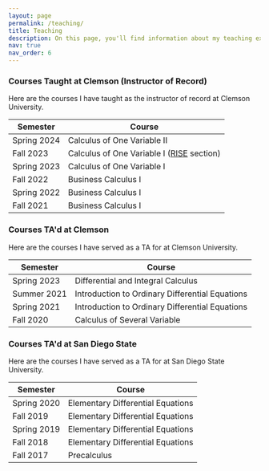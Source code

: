 ```yaml
---
layout: page
permalink: /teaching/
title: Teaching
description: On this page, you'll find information about my teaching experience.
nav: true
nav_order: 6
---
```



###
### Courses Taught at Clemson (Instructor of Record)

Here are the courses I have taught as the instructor of record at Clemson University.

| Semester  | Course |
| ------------- | ------------- |
| Spring 2024  | Calculus of One Variable II  |
| Fall 2023  | Calculus of One Variable I ([RISE](https://www.clemson.edu/cecas/rise/index.html) section)  |
| Spring 2023  | Calculus of One Variable I  |
| Fall 2022  | Business Calculus I  |
| Spring 2022  | Business Calculus I  |
| Fall 2021  | Business Calculus I  |



###
### Courses TA'd at Clemson

Here are the courses I have served as a TA for at Clemson University.

| Semester  | Course |
| ------------- | ------------- |
| Spring 2023  | Differential and Integral Calculus  |
| Summer 2021  | Introduction to Ordinary Differential Equations  |
| Spring 2021  | Introduction to Ordinary Differential Equations  |
| Fall 2020  | Calculus of Several Variable  |



###
### Courses TA'd at San Diego State

Here are the courses I have served as a TA for at San Diego State University.

| Semester  | Course |
| ------------- | ------------- |
| Spring 2020 | Elementary Differential Equations  |
| Fall 2019  | Elementary Differential Equations  |
| Spring 2019  | Elementary Differential Equations  |
| Fall 2018  | Elementary Differential Equations  |
| Fall 2017  | Precalculus |

